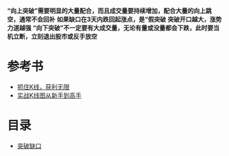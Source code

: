 
**“向上突破”需要明显的大量配合，而且成交量要持续增加，配合大量的向上跳空，通常不会回补**
**如果缺口在3天内跌回起涨点，是“假突破**
**突破开口越大，涨势力道越强**
**“向下突破”不一定要有大成交量，无论有量或没量都会下跌，此时要当机立断，立刻退出股市或反手放空**


# 参考书
* [抓住K线，获利无限](https://weread.qq.com/web/reader/39e32730813ab77b3g013a02kc81322c012c81e728d9d180)
* [实战K线图从新手到高手](https://weread.qq.com/web/reader/2ab3205071e429072ab8770kc81322c012c81e728d9d180)

# 目录
 * [突破缺口](https://weread.qq.com/web/reader/2ab3205071e429072ab8770k283328802332838023a7529)
